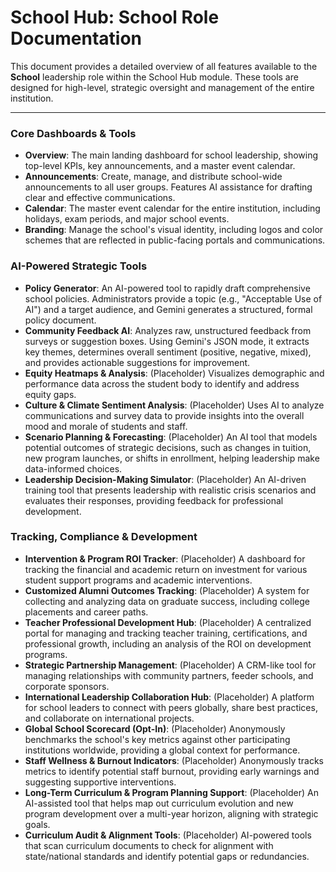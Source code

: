 # School Hub: School Role Documentation

This document provides a detailed overview of all features available to the **School** leadership role within the School Hub module. These tools are designed for high-level, strategic oversight and management of the entire institution.

---

### Core Dashboards & Tools

-   **Overview**: The main landing dashboard for school leadership, showing top-level KPIs, key announcements, and a master event calendar.
-   **Announcements**: Create, manage, and distribute school-wide announcements to all user groups. Features AI assistance for drafting clear and effective communications.
-   **Calendar**: The master event calendar for the entire institution, including holidays, exam periods, and major school events.
-   **Branding**: Manage the school's visual identity, including logos and color schemes that are reflected in public-facing portals and communications.

### AI-Powered Strategic Tools

-   **Policy Generator**: An AI-powered tool to rapidly draft comprehensive school policies. Administrators provide a topic (e.g., "Acceptable Use of AI") and a target audience, and Gemini generates a structured, formal policy document.
-   **Community Feedback AI**: Analyzes raw, unstructured feedback from surveys or suggestion boxes. Using Gemini's JSON mode, it extracts key themes, determines overall sentiment (positive, negative, mixed), and provides actionable suggestions for improvement.
-   **Equity Heatmaps & Analysis**: (Placeholder) Visualizes demographic and performance data across the student body to identify and address equity gaps.
-   **Culture & Climate Sentiment Analysis**: (Placeholder) Uses AI to analyze communications and survey data to provide insights into the overall mood and morale of students and staff.
-   **Scenario Planning & Forecasting**: (Placeholder) An AI tool that models potential outcomes of strategic decisions, such as changes in tuition, new program launches, or shifts in enrollment, helping leadership make data-informed choices.
-   **Leadership Decision-Making Simulator**: (Placeholder) An AI-driven training tool that presents leadership with realistic crisis scenarios and evaluates their responses, providing feedback for professional development.

### Tracking, Compliance & Development

-   **Intervention & Program ROI Tracker**: (Placeholder) A dashboard for tracking the financial and academic return on investment for various student support programs and academic interventions.
-   **Customized Alumni Outcomes Tracking**: (Placeholder) A system for collecting and analyzing data on graduate success, including college placements and career paths.
-   **Teacher Professional Development Hub**: (Placeholder) A centralized portal for managing and tracking teacher training, certifications, and professional growth, including an analysis of the ROI on development programs.
-   **Strategic Partnership Management**: (Placeholder) A CRM-like tool for managing relationships with community partners, feeder schools, and corporate sponsors.
-   **International Leadership Collaboration Hub**: (Placeholder) A platform for school leaders to connect with peers globally, share best practices, and collaborate on international projects.
-   **Global School Scorecard (Opt-In)**: (Placeholder) Anonymously benchmarks the school's key metrics against other participating institutions worldwide, providing a global context for performance.
-   **Staff Wellness & Burnout Indicators**: (Placeholder) Anonymously tracks metrics to identify potential staff burnout, providing early warnings and suggesting supportive interventions.
-   **Long-Term Curriculum & Program Planning Support**: (Placeholder) An AI-assisted tool that helps map out curriculum evolution and new program development over a multi-year horizon, aligning with strategic goals.
-   **Curriculum Audit & Alignment Tools**: (Placeholder) AI-powered tools that scan curriculum documents to check for alignment with state/national standards and identify potential gaps or redundancies.
